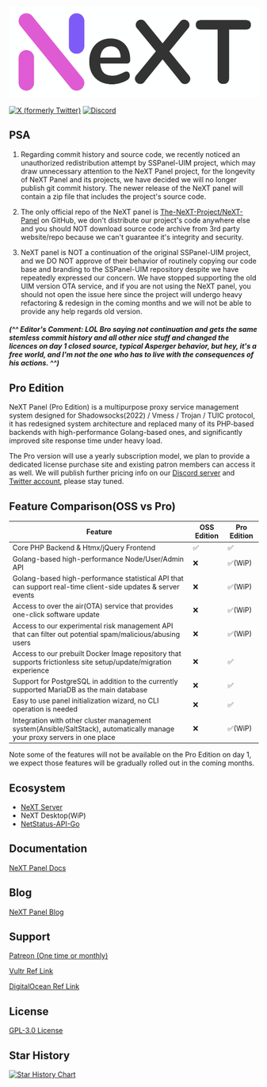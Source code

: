 <img src=".github/next_1000.png" alt="next" width="600"/>

[![X (formerly Twitter)](https://img.shields.io/twitter/url?url=https%3A%2F%2Ftwitter.com%2FSSPanel_NeXT)](https://twitter.com/SSPanel_NeXT)
[![Discord](https://img.shields.io/discord/1049692075085549600?color=5865F2&label=Discord&style=flat-square)](https://discord.gg/A7uFKCvf8V)

## PSA

1. Regarding commit history and source code, we recently noticed an unauthorized redistribution attempt by SSPanel-UIM project, which may draw unnecessary attention to the NeXT Panel project, for the longevity of NeXT Panel and its projects, we have decided we will no longer publish git commit history. The newer release of the NeXT panel will contain a zip file that includes the project's source code.

2. The only official repo of the NeXT panel is [The-NeXT-Project/NeXT-Panel](https://github.com/The-NeXT-Project/NeXT-Panel) on GitHub, we don't distribute our project's code anywhere else and you should NOT download source code archive from 3rd party website/repo because we can't guarantee it's integrity and security.

3. NeXT panel is NOT a continuation of the original SSPanel-UIM project, and we DO NOT approve of their behavior of routinely copying our code base and branding to the SSPanel-UIM repository despite we have repeatedly expressed our concern. We have stopped supporting the old UIM version OTA service, and if you are not using the NeXT panel, you should not open the issue here since the project will undergo heavy refactoring & redesign in the coming months and we will not be able to provide any help regards old version.

##### (^^ Editor's Comment: LOL Bro saying not continuation and gets the same stemless commit history and all other nice stuff and changed the licences on day 1 closed source, typical Asperger behavior, but hey, it's a free world, and I'm not the one who has to live with the consequences of his actions. ^^)

## Pro Edition

NeXT Panel (Pro Edition) is a multipurpose proxy service management system designed for Shadowsocks(2022) / Vmess / Trojan / TUIC protocol, it has redesigned system architecture and replaced many of its PHP-based backends with high-performance Golang-based ones, and significantly improved site response time under heavy load.

The Pro version will use a yearly subscription model, we plan to provide a dedicated license purchase site and existing patron members can access it as well. We will publish further pricing info on our [Discord server](https://discord.gg/A7uFKCvf8V) and [Twitter account](https://twitter.com/SSPanel_NeXT), please stay tuned.

## Feature Comparison(OSS vs Pro)

| Feature                                                                                                                   | OSS Edition | Pro Edition |
|---------------------------------------------------------------------------------------------------------------------------|-------------|-------------|
| Core PHP Backend & Htmx/jQuery Frontend                                                                                   | ✅           | ✅           |
| Golang-based high-performance Node/User/Admin API                                                                         | ❌           | ✅(WiP)           |
| Golang-based high-performance statistical API that can support real-time client-side updates & server events              | ❌           | ✅(WiP)           |
| Access to over the air(OTA) service that provides one-click software update                                               | ❌           | ✅(WiP)         |
| Access to our experimental risk management API that can filter out potential spam/malicious/abusing users                 | ❌           | ✅(WiP)           |
| Access to our prebuilt Docker Image repository that supports frictionless site setup/update/migration experience          | ❌           | ✅           |
| Support for PostgreSQL in addition to the currently supported MariaDB as the main database                                | ❌           | ✅           |
| Easy to use panel initialization wizard, no CLI operation is needed                                                       | ❌           | ✅           |
| Integration with other cluster management system(Ansible/SaltStack), automatically manage your proxy servers in one place | ❌           | ✅(WiP)           |

Note some of the features will not be available on the Pro Edition on day 1, we expect those features will be gradually rolled out in the coming months.

## Ecosystem

- [NeXT Server](https://github.com/The-NeXT-Project/NeXT-Server)
- NeXT Desktop(WiP)
- [NetStatus-API-Go](https://github.com/The-NeXT-Project/NetStatus-API-Go)

## Documentation

[NeXT Panel Docs](https://nextpanel.dev/docs/category/overview)

## Blog

[NeXT Panel Blog](https://nextpanel.dev/blog)

## Support

<a href="https://www.patreon.com/catdev">Patreon (One time or monthly)</a>

<a href="https://www.vultr.com/?ref=8941355-8H">Vultr Ref Link</a>

<a href="https://www.digitalocean.com/?refcode=50f1a3b6244c">DigitalOcean Ref Link</a>

## License

[GPL-3.0 License](blob/dev/LICENSE)

## Star History

[![Star History Chart](https://api.star-history.com/svg?repos=The-NeXT-Project/NeXT-Panel&type=Date)](https://star-history.com/#The-NeXT-Project/NeXT-Panel&Date)